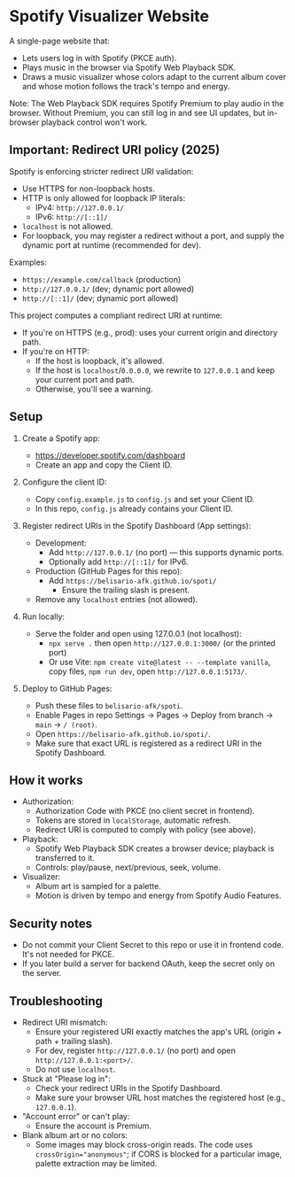 # Spotify Visualizer Website

A single-page website that:
- Lets users log in with Spotify (PKCE auth).
- Plays music in the browser via Spotify Web Playback SDK.
- Draws a music visualizer whose colors adapt to the current album cover and whose motion follows the track's tempo and energy.

Note: The Web Playback SDK requires Spotify Premium to play audio in the browser. Without Premium, you can still log in and see UI updates, but in-browser playback control won't work.

## Important: Redirect URI policy (2025)

Spotify is enforcing stricter redirect URI validation:
- Use HTTPS for non-loopback hosts.
- HTTP is only allowed for loopback IP literals:
  - IPv4: `http://127.0.0.1/`
  - IPv6: `http://[::1]/`
- `localhost` is not allowed.
- For loopback, you may register a redirect without a port, and supply the dynamic port at runtime (recommended for dev).

Examples:
- `https://example.com/callback` (production)
- `http://127.0.0.1/` (dev; dynamic port allowed)
- `http://[::1]/` (dev; dynamic port allowed)

This project computes a compliant redirect URI at runtime:
- If you're on HTTPS (e.g., prod): uses your current origin and directory path.
- If you're on HTTP:
  - If the host is loopback, it's allowed.
  - If the host is `localhost`/`0.0.0.0`, we rewrite to `127.0.0.1` and keep your current port and path.
  - Otherwise, you'll see a warning.

## Setup

1) Create a Spotify app:
   - https://developer.spotify.com/dashboard
   - Create an app and copy the Client ID.

2) Configure the client ID:
   - Copy `config.example.js` to `config.js` and set your Client ID.
   - In this repo, `config.js` already contains your Client ID.

3) Register redirect URIs in the Spotify Dashboard (App settings):
   - Development:
     - Add `http://127.0.0.1/` (no port) — this supports dynamic ports.
     - Optionally add `http://[::1]/` for IPv6.
   - Production (GitHub Pages for this repo):
     - Add `https://belisario-afk.github.io/spoti/`
       - Ensure the trailing slash is present.
   - Remove any `localhost` entries (not allowed).

4) Run locally:
   - Serve the folder and open using 127.0.0.1 (not localhost):
     - `npx serve .` then open `http://127.0.0.1:3000/` (or the printed port)
     - Or use Vite: `npm create vite@latest -- --template vanilla`, copy files, `npm run dev`, open `http://127.0.0.1:5173/`.

5) Deploy to GitHub Pages:
   - Push these files to `belisario-afk/spoti`.
   - Enable Pages in repo Settings → Pages → Deploy from branch → `main` → `/ (root)`.
   - Open `https://belisario-afk.github.io/spoti/`.
   - Make sure that exact URL is registered as a redirect URI in the Spotify Dashboard.

## How it works

- Authorization:
  - Authorization Code with PKCE (no client secret in frontend).
  - Tokens are stored in `localStorage`, automatic refresh.
  - Redirect URI is computed to comply with policy (see above).
- Playback:
  - Spotify Web Playback SDK creates a browser device; playback is transferred to it.
  - Controls: play/pause, next/previous, seek, volume.
- Visualizer:
  - Album art is sampled for a palette.
  - Motion is driven by tempo and energy from Spotify Audio Features.

## Security notes

- Do not commit your Client Secret to this repo or use it in frontend code. It's not needed for PKCE.
- If you later build a server for backend OAuth, keep the secret only on the server.

## Troubleshooting

- Redirect URI mismatch:
  - Ensure your registered URI exactly matches the app's URL (origin + path + trailing slash).
  - For dev, register `http://127.0.0.1/` (no port) and open `http://127.0.0.1:<port>/`.
  - Do not use `localhost`.
- Stuck at "Please log in":
  - Check your redirect URIs in the Spotify Dashboard.
  - Make sure your browser URL host matches the registered host (e.g., `127.0.0.1`).
- "Account error" or can't play:
  - Ensure the account is Premium.
- Blank album art or no colors:
  - Some images may block cross-origin reads. The code uses `crossOrigin="anonymous"`; if CORS is blocked for a particular image, palette extraction may be limited.